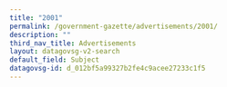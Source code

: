 ```yaml
---
title: "2001"
permalink: /government-gazette/advertisements/2001/
description: ""
third_nav_title: Advertisements
layout: datagovsg-v2-search
default_field: Subject
datagovsg-id: d_012bf5a99327b2fe4c9acee27233c1f5
---
```

